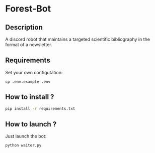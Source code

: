 # Forest-Bot

## Description

A discord robot that maintains a targeted scientific bibliography in the format of a newsletter.

## Requirements

Set your own configutation:
```
cp .env.example .env
```

## How to install ?

```bash
pip install -r requirements.txt
```

## How to launch ?

Just launch the bot:
```bash
python waiter.py
```